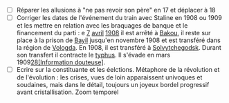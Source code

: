 - [ ] Réparer les allusions à "ne pas revoir son père" en 17 et déplacer à 18
- [ ] Corriger les dates de l'événement du train avec Staline en 1908 ou 1909 et les mettre en relation avec les braquages de banque et le financement du parti : e [7](https://fr.wikipedia.org/wiki/7_avril "7 avril") [avril](https://fr.wikipedia.org/wiki/Avril_1908 "Avril 1908") [1908](https://fr.wikipedia.org/wiki/1908 "1908") il est arrêté à [Bakou](https://fr.wikipedia.org/wiki/Bakou "Bakou"), il reste sur place à la prison de [Bayil](https://fr.wikipedia.org/wiki/Bayil "Bayil") jusqu'en novembre 1908 et est transféré dans la région de [Vologda](https://fr.wikipedia.org/wiki/Vologda "Vologda"). En 1908, il est transféré à [Solvytchegodsk](https://fr.wikipedia.org/wiki/Solvytchegodsk "Solvytchegodsk"). Durant son transfert il contracte le [typhus](https://fr.wikipedia.org/wiki/Typhus "Typhus"). Il s'évade en mars 1909[28](https://fr.wikipedia.org/wiki/Joseph_Staline#cite_note-28)[[Information douteuse]](https://fr.wikipedia.org/wiki/Wikip%C3%A9dia:V%C3%A9rifiabilit%C3%A9 "Wikipédia:Vérifiabilité").
- [ ] Ecrire sur la constituante et les éelctions. Métaphore de la révolution et de l'évolution : les crises, vues de loin apparaissent univoques et soudaines, mais dans le détail, toujours un joyeux bordel progressif avant cristallisation. Zoom temporel
